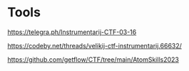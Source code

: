# Tools
https://telegra.ph/Instrumentarij-CTF-03-16

https://codeby.net/threads/velikij-ctf-instrumentarij.66632/

https://github.com/getflow/CTF/tree/main/AtomSkills2023
